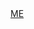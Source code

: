 <div>
  <a 
    href='https://www.facebook.com/nnhunguet/' 
    style={{text-align:center}}
  >
    ME
  </a>
</div>
